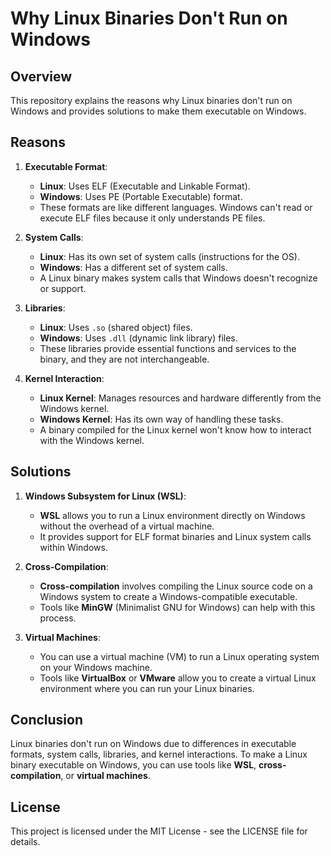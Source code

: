 # Why Linux Binaries Don't Run on Windows

## Overview
This repository explains the reasons why Linux binaries don't run on Windows and provides solutions to make them executable on Windows.

## Reasons

1. **Executable Format**:
   - **Linux**: Uses ELF (Executable and Linkable Format).
   - **Windows**: Uses PE (Portable Executable) format.
   - These formats are like different languages. Windows can't read or execute ELF files because it only understands PE files.

2. **System Calls**:
   - **Linux**: Has its own set of system calls (instructions for the OS).
   - **Windows**: Has a different set of system calls.
   - A Linux binary makes system calls that Windows doesn't recognize or support.

3. **Libraries**:
   - **Linux**: Uses `.so` (shared object) files.
   - **Windows**: Uses `.dll` (dynamic link library) files.
   - These libraries provide essential functions and services to the binary, and they are not interchangeable.

4. **Kernel Interaction**:
   - **Linux Kernel**: Manages resources and hardware differently from the Windows kernel.
   - **Windows Kernel**: Has its own way of handling these tasks.
   - A binary compiled for the Linux kernel won't know how to interact with the Windows kernel.

## Solutions

1. **Windows Subsystem for Linux (WSL)**:
   - **WSL** allows you to run a Linux environment directly on Windows without the overhead of a virtual machine.
   - It provides support for ELF format binaries and Linux system calls within Windows.

2. **Cross-Compilation**:
   - **Cross-compilation** involves compiling the Linux source code on a Windows system to create a Windows-compatible executable.
   - Tools like **MinGW** (Minimalist GNU for Windows) can help with this process.

3. **Virtual Machines**:
   - You can use a virtual machine (VM) to run a Linux operating system on your Windows machine.
   - Tools like **VirtualBox** or **VMware** allow you to create a virtual Linux environment where you can run your Linux binaries.

## Conclusion
Linux binaries don't run on Windows due to differences in executable formats, system calls, libraries, and kernel interactions. To make a Linux binary executable on Windows, you can use tools like **WSL**, **cross-compilation**, or **virtual machines**.

## License
This project is licensed under the MIT License - see the LICENSE file for details.
